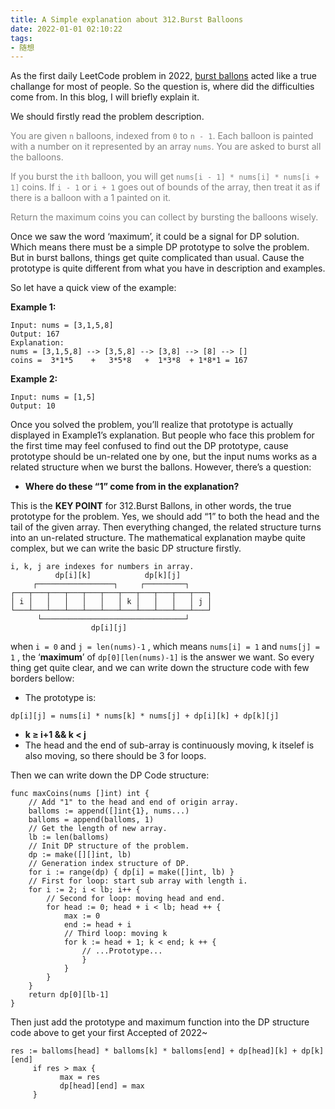 ```yaml
---
title: A Simple explanation about 312.Burst Balloons
date: 2022-01-01 02:10:22
tags: 
- 随想
---
```

As the first daily LeetCode problem in 2022, [burst ballons](https://leetcode.com/problems/burst-balloons/) acted like a true challange for most of people. So the question is, where did the difficulties come from. In this blog, I will briefly explain it.

We should firstly read the problem description.

<font color=Grey>You are given `n` balloons, indexed from `0` to `n - 1`. Each balloon is painted with a number on it represented by an array `nums`. You are asked to burst all the balloons.

If you burst the `ith` balloon, you will get `nums[i - 1] * nums[i] * nums[i + 1]` coins. If `i - 1` or `i + 1` goes out of bounds of the array, then treat it as if there is a balloon with a 1 painted on it.

Return the maximum coins you can collect by bursting the balloons wisely.</font>

Once we saw the word ‘maximum’, it could be a signal for DP solution. Which means there must be a simple DP prototype to solve the problem. But in burst ballons, things get quite complicated than usual. Cause the prototype is quite different from what you have in description and examples.

So let have a quick view of the example:

**Example 1:**
```
Input: nums = [3,1,5,8]
Output: 167
Explanation:
nums = [3,1,5,8] --> [3,5,8] --> [3,8] --> [8] --> []
coins =  3*1*5    +   3*5*8   +  1*3*8  + 1*8*1 = 167
```
**Example 2:**
```
Input: nums = [1,5]
Output: 10
```
Once you solved the problem, you’ll realize that prototype is actually displayed in Example1’s explanation. But people who face this problem for the first time may feel confused to find out the DP prototype, cause prototype should be un-related one by one, but the input nums works as a related structure when we burst the ballons. However, there’s a question:
- **Where do these “1” come from in the explanation?**

This is the **KEY POINT** for 312.Burst Ballons, in other words, the true prototype for the problem. Yes, we should add “1” to both the head and the tail of the given array. Then everything changed, the related structure turns into an un-related structure. The mathematical explanation maybe quite complex, but we can write the basic DP structure firstly.

```
i, k, j are indexes for numbers in array.
          dp[i][k]            dp[k][j]
     ┌─────────────────┐     ┌─────────┐
┌───┬───┬───┬───┬───┬───┬───┬───┬───┬───┬───┐
│ i │   │   │   │   │   │ k │   │   │   │ j │
└───┴───┴───┴───┴───┴───┴───┴───┴───┴───┴───┘
      └────────────────────────────────┘
                  dp[i][j]
```
when `i = 0` and `j = len(nums)-1` , which means `nums[i] = 1` and `nums[j] = 1` , the ‘**maximum**’ of `dp[0][len(nums)-1]` is the answer we want. So every thing get quite clear, and we can write down the structure code with few borders bellow:
- The prototype is:
```
dp[i][j] = nums[i] * nums[k] * nums[j] + dp[i][k] + dp[k][j]
```
- **k ≥ i+1 && k < j**
- The head and the end of sub-array is continuously moving, k itselef is also moving, so there should be 3 for loops.

Then we can write down the DP Code structure:
```
func maxCoins(nums []int) int {
    // Add "1" to the head and end of origin array.
    balloms := append([]int{1}, nums...)
    balloms = append(balloms, 1)
    // Get the length of new array.
    lb := len(balloms)
    // Init DP structure of the problem.
    dp := make([][]int, lb)
    // Generation index structure of DP.
    for i := range(dp) { dp[i] = make([]int, lb) }
    // First for loop: start sub array with length i.
    for i := 2; i < lb; i++ {
        // Second for loop: moving head and end.
        for head := 0; head + i < lb; head ++ {
            max := 0
            end := head + i
            // Third loop: moving k
            for k := head + 1; k < end; k ++ {
                // ...Prototype...
                }
            }
        }
    }
    return dp[0][lb-1]
}
```
Then just add the prototype and maximum function into the DP structure code above to get your first Accepted of 2022~
```
res := balloms[head] * balloms[k] * balloms[end] + dp[head][k] + dp[k][end]
     if res > max {
           max = res
           dp[head][end] = max
     }
```
